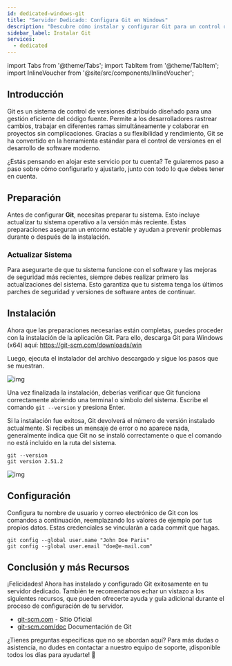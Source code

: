 ```yaml
---
id: dedicated-windows-git
title: "Servidor Dedicado: Configura Git en Windows"
description: "Descubre cómo instalar y configurar Git para un control de versiones eficiente y colaboración sin problemas en tus proyectos → Aprende más ahora"
sidebar_label: Instalar Git
services:
  - dedicated
---
```


import Tabs from '@theme/Tabs';
import TabItem from '@theme/TabItem';
import InlineVoucher from '@site/src/components/InlineVoucher';

## Introducción

Git es un sistema de control de versiones distribuido diseñado para una gestión eficiente del código fuente. Permite a los desarrolladores rastrear cambios, trabajar en diferentes ramas simultáneamente y colaborar en proyectos sin complicaciones. Gracias a su flexibilidad y rendimiento, Git se ha convertido en la herramienta estándar para el control de versiones en el desarrollo de software moderno.

¿Estás pensando en alojar este servicio por tu cuenta? Te guiaremos paso a paso sobre cómo configurarlo y ajustarlo, junto con todo lo que debes tener en cuenta.

<InlineVoucher />



## Preparación

Antes de configurar **Git**, necesitas preparar tu sistema. Esto incluye actualizar tu sistema operativo a la versión más reciente. Estas preparaciones aseguran un entorno estable y ayudan a prevenir problemas durante o después de la instalación.


### Actualizar Sistema
Para asegurarte de que tu sistema funcione con el software y las mejoras de seguridad más recientes, siempre debes realizar primero las actualizaciones del sistema. Esto garantiza que tu sistema tenga los últimos parches de seguridad y versiones de software antes de continuar.



## Instalación

Ahora que las preparaciones necesarias están completas, puedes proceder con la instalación de la aplicación Git. Para ello, descarga Git para Windows (x64) aquí: https://git-scm.com/downloads/win 

Luego, ejecuta el instalador del archivo descargado y sigue los pasos que se muestran.

![img](https://screensaver01.zap-hosting.com/index.php/s/Y3Rme8q9LHSk4fg/download)

Una vez finalizada la instalación, deberías verificar que Git funciona correctamente abriendo una terminal o símbolo del sistema. Escribe el comando `git --version` y presiona Enter.

Si la instalación fue exitosa, Git devolverá el número de versión instalado actualmente. Si recibes un mensaje de error o no aparece nada, generalmente indica que Git no se instaló correctamente o que el comando no está incluido en la ruta del sistema.

```
git --version
git version 2.51.2
```

![img](https://screensaver01.zap-hosting.com/index.php/s/FDDLGnLkStfb7nY/preview)



## Configuración

Configura tu nombre de usuario y correo electrónico de Git con los comandos a continuación, reemplazando los valores de ejemplo por tus propios datos. Estas credenciales se vincularán a cada commit que hagas.

```
git config --global user.name "John Doe Paris"
git config --global user.email "doe@e-mail.com"
```



## Conclusión y más Recursos

¡Felicidades! Ahora has instalado y configurado Git exitosamente en tu servidor dedicado. También te recomendamos echar un vistazo a los siguientes recursos, que pueden ofrecerte ayuda y guía adicional durante el proceso de configuración de tu servidor.

- [git-scm.com](https://git-scm.com/) - Sitio Oficial
- [git-scm.com/doc](https://git-scm.com/doc) Documentación de Git

¿Tienes preguntas específicas que no se abordan aquí? Para más dudas o asistencia, no dudes en contactar a nuestro equipo de soporte, ¡disponible todos los días para ayudarte! 🙂



<InlineVoucher />